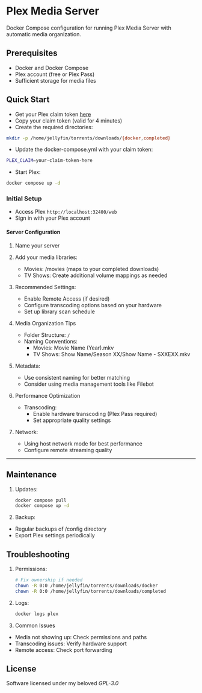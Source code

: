# Plex Media Server

Docker Compose configuration for running Plex Media Server with automatic media organization.

## Prerequisites

* Docker and Docker Compose
* Plex account (free or Plex Pass)
* Sufficient storage for media files

## Quick Start

* Get your Plex claim token [here](plex.tv/claim)
* Copy your claim token (valid for 4 minutes)
* Create the required directories:

```bash
mkdir -p /home/jellyfin/torrents/downloads/{docker,completed}
```

* Update the docker-compose.yml with your claim token:

```bash
PLEX_CLAIM=your-claim-token-here
```

* Start Plex:

```bash
docker compose up -d
```

### Initial Setup

* Access Plex `http://localhost:32400/web`
* Sign in with your Plex account

#### Server Configuration

1. Name your server

2. Add your media libraries:
    * Movies: /movies (maps to your completed downloads)
    * TV Shows: Create additional volume mappings as needed

3. Recommended Settings:
    * Enable Remote Access (if desired)
    * Configure transcoding options based on your hardware
    * Set up library scan schedule

4. Media Organization Tips
    * Folder Structure: `/`
    * Naming Conventions:
        * Movies: Movie Name (Year).mkv
        * TV Shows: Show Name/Season XX/Show Name - SXXEXX.mkv

5. Metadata:
    * Use consistent naming for better matching
    * Consider using media management tools like Filebot

6. Performance Optimization
    * Transcoding:
        * Enable hardware transcoding (Plex Pass required)
        * Set appropriate quality settings

7. Network:
    * Using host network mode for best performance
    * Configure remote streaming quality

---

## Maintenance

1. Updates:

    ```bash
    docker compose pull
    docker compose up -d
    ```

2. Backup:

* Regular backups of /config directory
* Export Plex settings periodically

## Troubleshooting

1. Permissions:

    ```bash
    # Fix ownership if needed
    chown -R 0:0 /home/jellyfin/torrents/downloads/docker
    chown -R 0:0 /home/jellyfin/torrents/downloads/completed
    ```

2. Logs:

    ```bash
    docker logs plex
    ```

3. Common Issues

* Media not showing up: Check permissions and paths
* Transcoding issues: Verify hardware support
* Remote access: Check port forwarding

## License

Software licensed under my beloved *GPL-3.0*
